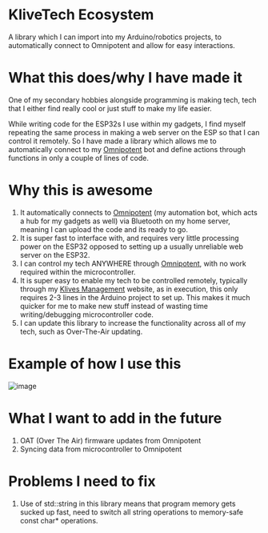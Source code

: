 # KliveTech Ecosystem
A library which I can import into my Arduino/robotics projects, to automatically connect to Omnipotent and allow for easy interactions.

# What this does/why I have made it

One of my secondary hobbies alongside programming is making tech, tech that I either find really cool or just stuff to make my life easier.

While writing code for the ESP32s I use within my gadgets, I find myself repeating the same process in making a web server on the ESP so that I can control it remotely. So I have made a library which allows me to automatically connect to my [Omnipotent](https://github.com/Klivess/Omnipotent) bot and define actions through functions in only a couple of lines of code.

# Why this is awesome
1. It automatically connects to [Omnipotent](https://github.com/Klivess/Omnipotent) (my automation bot, which acts a hub for my gadgets as well) via Bluetooth on my home server, meaning I can upload the code and its ready to go.
2. It is super fast to interface with, and requires very little processing power on the ESP32 opposed to setting up a usually unreliable web server on the ESP32.
3. I can control my tech ANYWHERE through [Omnipotent](https://github.com/Klivess/Omnipotent), with no work required within the microcontroller.
4. It is super easy to enable my tech to be controlled remotely, typically through my [Klives Management](https://github.com/Klivess/Klives-Management-Website) website, as in execution, this only requires 2-3 lines in the Arduino project to set up. This makes it much quicker for me to make new stuff instead of wasting time writing/debugging microcontroller code.
5. I can update this library to increase the functionality across all of my tech, such as Over-The-Air updating.

# Example of how I use this

![image](https://github.com/user-attachments/assets/7777e260-daf3-47cc-85ee-7aa47fcc0ee9)

# What I want to add in the future
1. OAT (Over The Air) firmware updates from Omnipotent
2. Syncing data from microcontroller to Omnipotent

# Problems I need to fix
1. Use of std::string in this library means that program memory gets sucked up fast, need to switch all string operations to memory-safe const char* operations.

